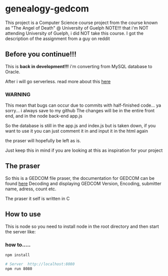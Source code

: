 # genealogy-gedcom
This project is a Computer Science course project from the course known as "The Angel of Death" @ University of Guelph
NOTE!!! that i'm NOT attending University of Guelph, i did NOT take this course. I got the description of the assignment from a guy on reddit

## Before you continue!!!
This is **back in development!!!**
i'm converting from MySQL database to Oracle.

After i will go serverless. read more about this [here](https://johnpapa.net/shifting-your-node-express-apis-to-serverless/)

### WARNING

This mean that bugs can occur due to commits with half-finished code... ya sorry... i always save to my github
The changes will be in the entire front end, and in the node back-end app.js

So the database is still in the app.js and index.js but is taken down, if you want to use it you can just comment it in and input it in the html again 

the praser will hopefully be left as is.

Just keep this in mind if you are looking at this as inspiration for your project 

## The praser
So this is a GEDCOM file praser, the documentation for GEDCOM can be found [here](http://www.daubnet.com/ftp/gedcom-55-english.pdf)
Decoding and displaying GEDCOM Version, Encoding, submitter name, adress, count etc. 

The praser it self is written in C

## How to use
This is node so you need to install node in the root directory and then start the server like:
### how to.....
```Bash
npm install

# Server  http://localhost:8080
npm run 8080

```

